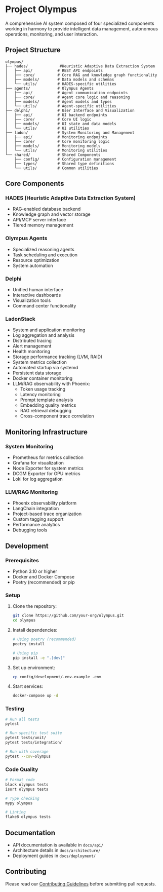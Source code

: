 # Project Olympus

A comprehensive AI system composed of four specialized components working in harmony to provide intelligent data management, autonomous operations, monitoring, and user interaction.

## Project Structure

```text
olympus/
├── hades/              #Heuristic Adaptive Data Extraction System
│   ├── api/           # REST API endpoints
│   ├── core/          # Core RAG and knowledge graph functionality
│   ├── models/        # Data models and schemas
│   └── utils/         # HADES-specific utilities
├── agents/            # Olympus Agents
│   ├── api/           # Agent communication endpoints
│   ├── core/          # Agent core logic and reasoning
│   ├── models/        # Agent models and types
│   └── utils/         # Agent-specific utilities
├── delphi/            # User Interface and Visualization
│   ├── api/           # UI backend endpoints
│   ├── core/          # Core UI logic
│   ├── models/        # UI state and data models
│   └── utils/         # UI utilities
├── ladon/             # System Monitoring and Management
│   ├── api/           # Monitoring endpoints
│   ├── core/          # Core monitoring logic
│   ├── models/        # Monitoring models
│   └── utils/         # Monitoring utilities
└── shared/            # Shared Components
    ├── config/        # Configuration management
    ├── types/         # Shared type definitions
    └── utils/         # Common utilities
```

## Core Components

### HADES (Heuristic Adaptive Data Extraction System)

- RAG-enabled database backend
- Knowledge graph and vector storage
- API/MCP server interface
- Tiered memory management

### Olympus Agents

- Specialized reasoning agents
- Task scheduling and execution
- Resource optimization
- System automation

### Delphi

- Unified human interface
- Interactive dashboards
- Visualization tools
- Command center functionality

### LadonStack

- System and application monitoring
- Log aggregation and analysis
- Distributed tracing
- Alert management
- Health monitoring
- Storage performance tracking (LVM, RAID)
- System metrics collection
- Automated startup via systemd
- Persistent data storage
- Docker container monitoring
- LLM/RAG observability with Phoenix:
  - Token usage tracking
  - Latency monitoring
  - Prompt template analysis
  - Embedding quality metrics
  - RAG retrieval debugging
  - Cross-component trace correlation

## Monitoring Infrastructure

### System Monitoring

- Prometheus for metrics collection
- Grafana for visualization
- Node Exporter for system metrics
- DCGM Exporter for GPU metrics
- Loki for log aggregation

### LLM/RAG Monitoring

- Phoenix observability platform
- LangChain integration
- Project-based trace organization
- Custom tagging support
- Performance analytics
- Debugging tools

## Development

### Prerequisites

- Python 3.10 or higher
- Docker and Docker Compose
- Poetry (recommended) or pip

### Setup

1. Clone the repository:

    ```bash
    git clone https://github.com/your-org/olympus.git
    cd olympus
    ```

2. Install dependencies:

    ```bash
    # Using poetry (recommended)
    poetry install

    # Using pip
    pip install -e ".[dev]"
    ```

3. Set up environment:

    ```bash
    cp config/development/.env.example .env
    ```

4. Start services:

    ```bash
    docker-compose up -d
    ```

### Testing

```bash
# Run all tests
pytest

# Run specific test suite
pytest tests/unit/
pytest tests/integration/

# Run with coverage
pytest --cov=olympus
```

### Code Quality

```bash
# Format code
black olympus tests
isort olympus tests

# Type checking
mypy olympus

# Linting
flake8 olympus tests
```

## Documentation

- API documentation is available in `docs/api/`
- Architecture details in `docs/architecture/`
- Deployment guides in `docs/deployment/`

## Contributing

Please read our [Contributing Guidelines](CONTRIBUTING.md) before submitting pull requests.
